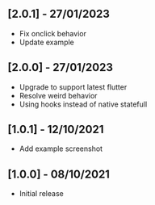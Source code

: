 ## [2.0.1] - 27/01/2023

- Fix onclick behavior
- Update example

## [2.0.0] - 27/01/2023

- Upgrade to support latest flutter
- Resolve weird behavior
- Using hooks instead of native statefull

## [1.0.1] - 12/10/2021

- Add example screenshot

## [1.0.0] - 08/10/2021

- Initial release
